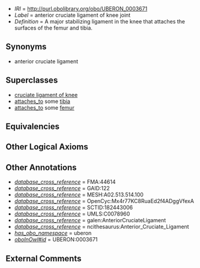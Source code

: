  * *IRI* = http://purl.obolibrary.org/obo/UBERON_0003671
 * *Label* = anterior cruciate ligament of knee joint
 * *Definition* = A major stabilizing ligament in the knee that attaches the surfaces of the femur and tibia.

## Synonyms

 * anterior cruciate ligament

## Superclasses

 * [cruciate ligament of knee](../../UBERON/59/UBERON_0006659.md)
 * [attaches_to](../../RO/71/RO_0002371.md) some [tibia](../../UBERON/79/UBERON_0000979.md)
 * [attaches_to](../../RO/71/RO_0002371.md) some [femur](../../UBERON/81/UBERON_0000981.md)

## Equivalencies


## Other Logical Axioms


## Other Annotations

 * *[database_cross_reference](../../ef/oboInOwl#hasDbXref.md)* = FMA:44614
 * *[database_cross_reference](../../ef/oboInOwl#hasDbXref.md)* = GAID:122
 * *[database_cross_reference](../../ef/oboInOwl#hasDbXref.md)* = MESH:A02.513.514.100
 * *[database_cross_reference](../../ef/oboInOwl#hasDbXref.md)* = OpenCyc:Mx4r77KC8RuaEd2f4ADggVfexA
 * *[database_cross_reference](../../ef/oboInOwl#hasDbXref.md)* = SCTID:182443006
 * *[database_cross_reference](../../ef/oboInOwl#hasDbXref.md)* = UMLS:C0078960
 * *[database_cross_reference](../../ef/oboInOwl#hasDbXref.md)* = galen:AnteriorCruciateLigament
 * *[database_cross_reference](../../ef/oboInOwl#hasDbXref.md)* = ncithesaurus:Anterior_Cruciate_Ligament
 * *[has_obo_namespace](../../ce/oboInOwl#hasOBONamespace.md)* = uberon
 * *[oboInOwl#id](../../id/oboInOwl#id.md)* = UBERON:0003671

## External Comments

